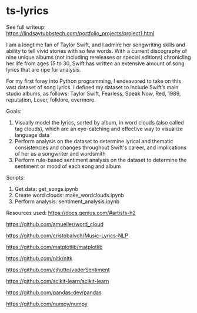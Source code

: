 # ts-lyrics
See full writeup: https://lindsaytubbstech.com/portfolio_projects/project1.html

I am a longtime fan of Taylor Swift, and I admire her songwriting skills and ability to tell vivid stories with so few words. With a current discography of nine unique albums (not including rereleases or special editions) chronicling her life from ages 15 to 30, Swift has written an extensive amount of song lyrics that are ripe for analysis.

For my first foray into Python programming, I endeavored to take on this vast dataset of song lyrics. I defined my dataset to include Swift’s main studio albums, as follows: Taylor Swift, Fearless, Speak Now, Red, 1989, reputation, Lover, folklore, evermore.

Goals:
1. Visually model the lyrics, sorted by album, in word clouds (also called tag clouds), which are an eye-catching and effective way to visualize language data
2. Perform analysis on the dataset to determine lyrical and thematic consistencies and changes throughout Swift's career, and implications of her as a songwriter and wordsmith
3. Perform rule-based sentiment analysis on the dataset to determine the sentiment or mood of each song and album

Scripts:
1. Get data: get_songs.ipynb
2. Create word clouds: make_wordclouds.ipynb
3. Perform analysis: sentiment_analysis.ipynb

Resources used:
https://docs.genius.com/#artists-h2


https://github.com/amueller/word_cloud


https://github.com/cristobalvch/Music-Lyrics-NLP


https://github.com/matplotlib/matplotlib


https://github.com/nltk/nltk


https://github.com/cjhutto/vaderSentiment


https://github.com/scikit-learn/scikit-learn


https://github.com/pandas-dev/pandas


https://github.com/numpy/numpy
